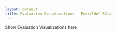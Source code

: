 ```yaml
---
layout: default
title: Evaluation Visualizations - FenixEdu™ SViz
---
```


Show Evaluation Visualizations here